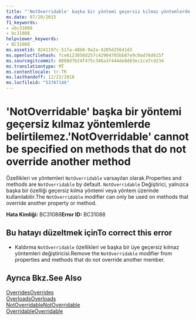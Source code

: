 ```yaml
---
title: "'NotOverridable' başka bir yöntemi geçersiz kılmaz yöntemlerde belirtilemez."
ms.date: 07/20/2015
f1_keywords:
- vbc31088
- bc31088
helpviewer_keywords:
- BC31088
ms.assetid: 0241197c-51fa-48b8-9a2a-4205d25641d3
ms.openlocfilehash: fce6123058d257c42904705bb87e9c0ad76d615f
ms.sourcegitcommit: 0888d7b24f475c346a3f444de8d83ec1ca7cd234
ms.translationtype: MT
ms.contentlocale: tr-TR
ms.lasthandoff: 12/22/2018
ms.locfileid: "53767146"
---
```

# <a name="notoverridable-cannot-be-specified-on-methods-that-do-not-override-another-method"></a><span data-ttu-id="4c12d-102">'NotOverridable' başka bir yöntemi geçersiz kılmaz yöntemlerde belirtilemez.</span><span class="sxs-lookup"><span data-stu-id="4c12d-102">'NotOverridable' cannot be specified on methods that do not override another method</span></span>
<span data-ttu-id="4c12d-103">Özellikleri ve yöntemleri `NotOverridable` varsayılan olarak.</span><span class="sxs-lookup"><span data-stu-id="4c12d-103">Properties and methods are `NotOverridable` by default.</span></span> <span data-ttu-id="4c12d-104">`NotOverridable` Değiştirici, yalnızca başka bir özelliği geçersiz kılma yöntemi veya yöntem üzerinde kullanılabilir.</span><span class="sxs-lookup"><span data-stu-id="4c12d-104">The `NotOverridable` modifier can only be used on methods that override another property or method.</span></span>  
  
 <span data-ttu-id="4c12d-105">**Hata Kimliği:** BC31088</span><span class="sxs-lookup"><span data-stu-id="4c12d-105">**Error ID:** BC31088</span></span>  
  
## <a name="to-correct-this-error"></a><span data-ttu-id="4c12d-106">Bu hatayı düzeltmek için</span><span class="sxs-lookup"><span data-stu-id="4c12d-106">To correct this error</span></span>  
  
-   <span data-ttu-id="4c12d-107">Kaldırma `NotOverridable` özellikleri ve başka bir üye geçersiz kılmaz yöntemleri değiştiricisi.</span><span class="sxs-lookup"><span data-stu-id="4c12d-107">Remove the `NotOverridable` modifier from properties and methods that do not override another member.</span></span>  
  
## <a name="see-also"></a><span data-ttu-id="4c12d-108">Ayrıca Bkz.</span><span class="sxs-lookup"><span data-stu-id="4c12d-108">See Also</span></span>  
 [<span data-ttu-id="4c12d-109">Overrides</span><span class="sxs-lookup"><span data-stu-id="4c12d-109">Overrides</span></span>](../../visual-basic/language-reference/modifiers/overrides.md)  
 [<span data-ttu-id="4c12d-110">Overloads</span><span class="sxs-lookup"><span data-stu-id="4c12d-110">Overloads</span></span>](../../visual-basic/language-reference/modifiers/overloads.md)  
 [<span data-ttu-id="4c12d-111">NotOverridable</span><span class="sxs-lookup"><span data-stu-id="4c12d-111">NotOverridable</span></span>](../../visual-basic/language-reference/modifiers/notoverridable.md)  
 [<span data-ttu-id="4c12d-112">Overridable</span><span class="sxs-lookup"><span data-stu-id="4c12d-112">Overridable</span></span>](../../visual-basic/language-reference/modifiers/overridable.md)

